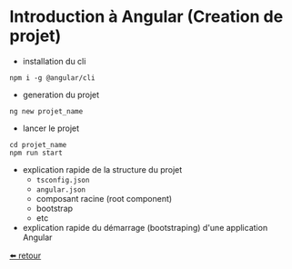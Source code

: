 # Introduction à Angular (Creation de projet)

- installation du cli

```
npm i -g @angular/cli
```

- generation du projet

```
ng new projet_name
```

- lancer le projet

```
cd projet_name
npm run start
```

- explication rapide de la structure du projet
  - `tsconfig.json`
  - `angular.json`
  - composant racine (root component)
  - bootstrap
  - etc
- explication rapide du démarrage (bootstraping) d'une application Angular

[⬅️ retour](https://rblmdst.github.io/angular-training-gdg-lome/day-2)
